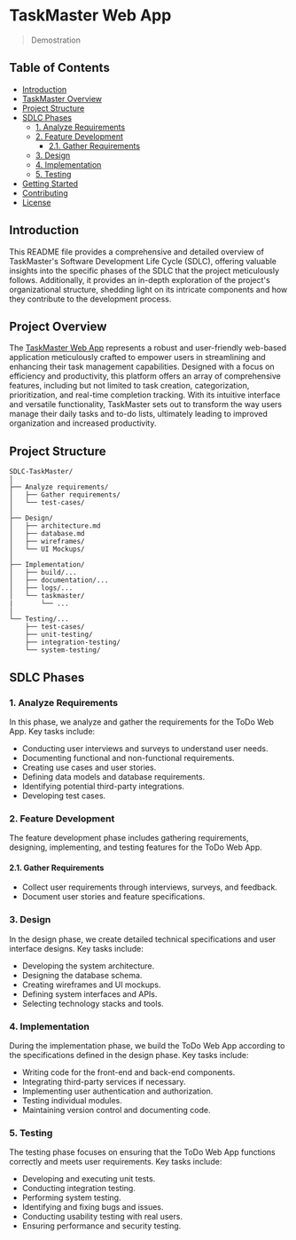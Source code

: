 # TaskMaster Web App

> Demostration

## Table of Contents

- [Introduction](#introduction)
- [TaskMaster Overview](#project-overview)
- [Project Structure](#project-structure)
- [SDLC Phases](#sdlc-phases)
  - [1. Analyze Requirements](#1-analyze-requirements)
  - [2. Feature Development](#2-feature-development)
    - [2.1. Gather Requirements](#21-gather-requirements)
  - [3. Design](#3-design)
  - [4. Implementation](#4-implementation)
  - [5. Testing](#5-testing)
- [Getting Started](#getting-started)
- [Contributing](#contributing)
- [License](#license)

## Introduction

This README file provides a comprehensive and detailed overview of TaskMaster's Software Development Life Cycle (SDLC), offering valuable insights into the specific phases of the SDLC that the project meticulously follows. Additionally, it provides an in-depth exploration of the project's organizational structure, shedding light on its intricate components and how they contribute to the development process.

## Project Overview

The [TaskMaster Web App](https://github.com/LamThanhNgan/TaskMaster-Web-App.git) represents a robust and user-friendly web-based application meticulously crafted to empower users in streamlining and enhancing their task management capabilities. Designed with a focus on efficiency and productivity, this platform offers an array of comprehensive features, including but not limited to task creation, categorization, prioritization, and real-time completion tracking. With its intuitive interface and versatile functionality, TaskMaster sets out to transform the way users manage their daily tasks and to-do lists, ultimately leading to improved organization and increased productivity.

## Project Structure

```plaintext
SDLC-TaskMaster/
│
├── Analyze requirements/
│   ├── Gather requirements/
│   └── test-cases/
│
├── Design/
│   ├── architecture.md
│   ├── database.md
│   ├── wireframes/
│   └── UI Mockups/
│
├── Implementation/
│   ├── build/...
│   ├── documentation/...
│   ├── logs/...
│   └── taskmaster/
|       └── ...
│
└── Testing/...
    ├── test-cases/
    ├── unit-testing/
    ├── integration-testing/
    └── system-testing/
```





## SDLC Phases

### 1. Analyze Requirements

In this phase, we analyze and gather the requirements for the ToDo Web App. Key tasks include:

- Conducting user interviews and surveys to understand user needs.
- Documenting functional and non-functional requirements.
- Creating use cases and user stories.
- Defining data models and database requirements.
- Identifying potential third-party integrations.
- Developing test cases.

### 2. Feature Development

The feature development phase includes gathering requirements, designing, implementing, and testing features for the ToDo Web App.

#### 2.1. Gather Requirements

- Collect user requirements through interviews, surveys, and feedback.
- Document user stories and feature specifications.

### 3. Design

In the design phase, we create detailed technical specifications and user interface designs. Key tasks include:

- Developing the system architecture.
- Designing the database schema.
- Creating wireframes and UI mockups.
- Defining system interfaces and APIs.
- Selecting technology stacks and tools.

### 4. Implementation

During the implementation phase, we build the ToDo Web App according to the specifications defined in the design phase. Key tasks include:

- Writing code for the front-end and back-end components.
- Integrating third-party services if necessary.
- Implementing user authentication and authorization.
- Testing individual modules.
- Maintaining version control and documenting code.

### 5. Testing

The testing phase focuses on ensuring that the ToDo Web App functions correctly and meets user requirements. Key tasks include:

- Developing and executing unit tests.
- Conducting integration testing.
- Performing system testing.
- Identifying and fixing bugs and issues.
- Conducting usability testing with real users.
- Ensuring performance and security testing.


